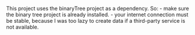 This project uses the binaryTree project as a dependency.
So:
      - make sure the binary tree project is already installed.
      - your internet connection must be stable, because I was too lazy to create data if a third-party service is not available.